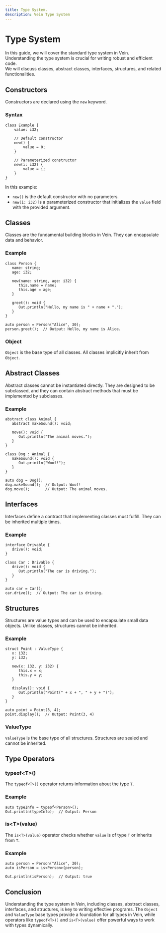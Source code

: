 ```yaml
---
title: Type System.
description: Vein Type System
---
```

# Type System

In this guide, we will cover the standard type system in Vein.    
Understanding the type system is crucial for writing robust and efficient code.  
We will discuss classes, abstract classes, interfaces, structures, and related functionalities. 


## Constructors

Constructors are declared using the `new` keyword.

### Syntax

```vein
class Example {
    value: i32;

    // Default constructor
    new() {
        value = 0;
    }

    // Parameterized constructor
    new(i: i32) {
        value = i;
    }
}
```

In this example:
- `new()` is the default constructor with no parameters.
- `new(i: i32)` is a parameterized constructor that initializes the `value` field with the provided argument.

## Classes

Classes are the fundamental building blocks in Vein. They can encapsulate data and behavior.

### Example

```vein
class Person {
   name: string;
   age: i32;

   new(name: string, age: i32) {
      this.name = name;
      this.age = age;
   }

   greet(): void {
      Out.println("Hello, my name is " + name + ".");
   }
}

auto person = Person("Alice", 30);
person.greet();  // Output: Hello, my name is Alice.
```

### Object

`Object` is the base type of all classes. All classes implicitly inherit from `Object`.

## Abstract Classes

Abstract classes cannot be instantiated directly. They are designed to be subclassed, and they can contain abstract methods that must be implemented by subclasses.

### Example

```vein
abstract class Animal {
   abstract makeSound(): void;

   move(): void {
      Out.println("The animal moves.");
   }
}

class Dog : Animal {
   makeSound(): void {
      Out.println("Woof!");
   }
}

auto dog = Dog();
dog.makeSound();  // Output: Woof!
dog.move();       // Output: The animal moves.
```

## Interfaces <Badge type="warning" text="experimental" /> <Badge type="danger" text="Currently interface feature has been disabled" />

Interfaces define a contract that implementing classes must fulfill. They can be inherited multiple times.

### Example

```vein
interface Drivable {
   drive(): void;
}

class Car : Drivable {
   drive(): void {
      Out.println("The car is driving.");
   }
}

auto car = Car();
car.drive();  // Output: The car is driving.
```

## Structures

Structures are value types and can be used to encapsulate small data objects. Unlike classes, structures cannot be inherited.

### Example

```vein
struct Point : ValueType {
   x: i32;
   y: i32;
   
   new(x: i32, y: i32) {
      this.x = x;
      this.y = y;
   }

   display(): void {
      Out.println("Point(" + x + ", " + y + ")");
   }
}

auto point = Point(3, 4);
point.display();  // Output: Point(3, 4)
```

### ValueType

`ValueType` is the base type of all structures. Structures are sealed and cannot be inherited.

## Type Operators

### typeof\<T\>()

The `typeof<T>()` operator returns information about the type `T`.

### Example

```vein
auto typeInfo = typeof<Person>();
Out.println(typeInfo);  // Output: Person
```

### is\<T\>(value)

The `is<T>(value)` operator checks whether `value` is of type `T` or inherits from `T`.

### Example

```vein
auto person = Person("Alice", 30);
auto isPerson = is<Person>(person);

Out.println(isPerson);  // Output: true
```

## Conclusion

Understanding the type system in Vein, including classes, abstract classes, interfaces, and structures, is key to writing effective programs. The `Object` and `ValueType` base types provide a foundation for all types in Vein, while operators like `typeof<T>()` and `is<T>(value)` offer powerful ways to work with types dynamically.